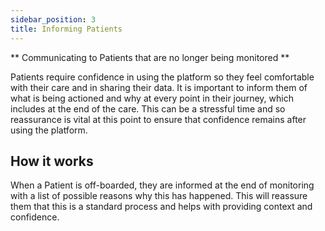 ```yaml
---
sidebar_position: 3
title: Informing Patients
---
```


** Communicating to Patients that are no longer being monitored **

Patients require confidence in using the platform so they feel comfortable with their care and in sharing their data. It is important to inform them of what is being actioned and why at every point in their journey, which includes at the end of the care. This can be a stressful time and so reassurance is vital at this point to ensure that confidence remains after using the platform.

## How it works

When a Patient is off-boarded, they are informed at the end of monitoring with a list of possible reasons why this has happened. This will reassure them that this is a standard process and helps with providing context and confidence.

<!-- ![Offboarding Patient in Huma App](./assets/offboarding.png) -->